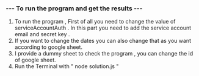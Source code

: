   ### --- To run the program and get the results --- 
  1. To run the program , First of all you need to change the value of serviceAccountAuth . In this part you need to add the service account email and secret key .
  2. If you want to change the dates you can also change that as you want according to google sheet.
  3. I provide a dummy sheet to check the program , you can change the id of google sheet. 
  4. Run the Terminal with  " node solution.js "
